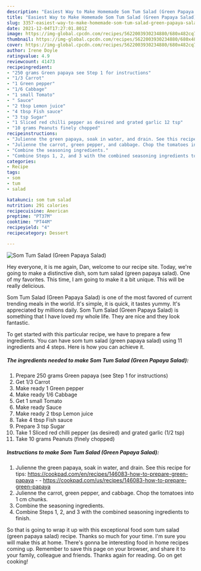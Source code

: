 ```yaml
---
description: "Easiest Way to Make Homemade Som Tum Salad (Green Papaya Salad)"
title: "Easiest Way to Make Homemade Som Tum Salad (Green Papaya Salad)"
slug: 3357-easiest-way-to-make-homemade-som-tum-salad-green-papaya-salad
date: 2021-12-04T17:27:01.801Z
image: https://img-global.cpcdn.com/recipes/5622003930234880/680x482cq70/som-tum-salad-green-papaya-salad-recipe-main-photo.jpg
thumbnail: https://img-global.cpcdn.com/recipes/5622003930234880/680x482cq70/som-tum-salad-green-papaya-salad-recipe-main-photo.jpg
cover: https://img-global.cpcdn.com/recipes/5622003930234880/680x482cq70/som-tum-salad-green-papaya-salad-recipe-main-photo.jpg
author: Irene Doyle
ratingvalue: 4.9
reviewcount: 41473
recipeingredient:
- "250 grams Green papaya see Step 1 for instructions"
- "1/3 Carrot"
- "1 Green pepper"
- "1/6 Cabbage"
- "1 small Tomato"
- " Sauce"
- "2 tbsp Lemon juice"
- "4 tbsp Fish sauce"
- "3 tsp Sugar"
- "1 Sliced red chilli pepper as desired and grated garlic 12 tsp"
- "10 grams Peanuts finely chopped"
recipeinstructions:
- "Julienne the green papaya, soak in water, and drain. See this recipe for tips: https://cookpad.com/en/recipes/146083-how-to-prepare-green-papaya  https://cookpad.com/us/recipes/146083-how-to-prepare-green-papaya"
- "Julienne the carrot, green pepper, and cabbage. Chop the tomatoes into 1 cm chunks."
- "Combine the seasoning ingredients."
- "Combine Steps 1, 2, and 3 with the combined seasoning ingredients to finish."
categories:
- Recipe
tags:
- som
- tum
- salad

katakunci: som tum salad 
nutrition: 291 calories
recipecuisine: American
preptime: "PT37M"
cooktime: "PT44M"
recipeyield: "4"
recipecategory: Dessert

---
```



![Som Tum Salad (Green Papaya Salad)](https://img-global.cpcdn.com/recipes/5622003930234880/680x482cq70/som-tum-salad-green-papaya-salad-recipe-main-photo.jpg)

Hey everyone, it is me again, Dan, welcome to our recipe site. Today, we're going to make a distinctive dish, som tum salad (green papaya salad). One of my favorites. This time, I am going to make it a bit unique. This will be really delicious.

Som Tum Salad (Green Papaya Salad) is one of the most favored of current trending meals in the world. It's simple, it is quick, it tastes yummy. It's appreciated by millions daily. Som Tum Salad (Green Papaya Salad) is something that I have loved my whole life. They are nice and they look fantastic.




To get started with this particular recipe, we have to prepare a few ingredients. You can have som tum salad (green papaya salad) using 11 ingredients and 4 steps. Here is how you can achieve it.

<!--inarticleads1-->

##### The ingredients needed to make Som Tum Salad (Green Papaya Salad):

1. Prepare 250 grams Green papaya (see Step 1 for instructions)
1. Get 1/3 Carrot
1. Make ready 1 Green pepper
1. Make ready 1/6 Cabbage
1. Get 1 small Tomato
1. Make ready  Sauce
1. Make ready 2 tbsp Lemon juice
1. Take 4 tbsp Fish sauce
1. Prepare 3 tsp Sugar
1. Take 1 Sliced red chilli pepper (as desired) and grated garlic (1/2 tsp)
1. Take 10 grams Peanuts (finely chopped)




<!--inarticleads2-->

##### Instructions to make Som Tum Salad (Green Papaya Salad):

1. Julienne the green papaya, soak in water, and drain. See this recipe for tips: https://cookpad.com/en/recipes/146083-how-to-prepare-green-papaya -  - https://cookpad.com/us/recipes/146083-how-to-prepare-green-papaya
1. Julienne the carrot, green pepper, and cabbage. Chop the tomatoes into 1 cm chunks.
1. Combine the seasoning ingredients.
1. Combine Steps 1, 2, and 3 with the combined seasoning ingredients to finish.




So that is going to wrap it up with this exceptional food som tum salad (green papaya salad) recipe. Thanks so much for your time. I'm sure you will make this at home. There's gonna be interesting food in home recipes coming up. Remember to save this page on your browser, and share it to your family, colleague and friends. Thanks again for reading. Go on get cooking!
